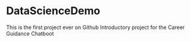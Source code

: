 # DataScienceDemo
This is the first project ever on Github
Introductory project for the Career Guidance Chatboot

